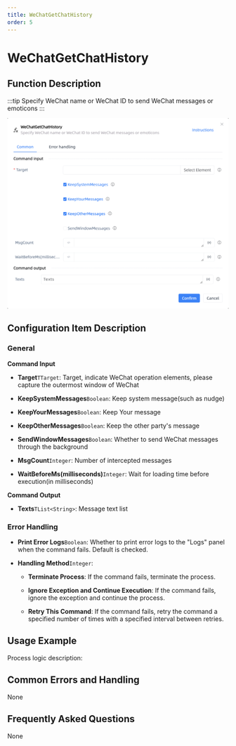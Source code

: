 ```yaml
---
title: WeChatGetChatHistory
order: 5
---
```


# WeChatGetChatHistory

## Function Description

:::tip 
Specify WeChat name or WeChat ID to send WeChat messages or emoticons
:::

![WeChatGetChatHistory](../../../assets/WeChatGetChatHistory_command.png)

## Configuration Item Description

### General

**Command Input**

- **Target**`TTarget`: Target, indicate WeChat operation elements, please capture the outermost window of WeChat

- **KeepSystemMessages**`Boolean`: Keep system message(such as nudge)

- **KeepYourMessages**`Boolean`: Keep Your message

- **KeepOtherMessages**`Boolean`: Keep the other party's message

- **SendWindowMessages**`Boolean`: Whether to send WeChat messages through the background

- **MsgCount**`Integer`: Number of intercepted messages

- **WaitBeforeMs(milliseconds)**`Integer`: Wait for loading time before execution(in milliseconds)


**Command Output**

- **Texts**`TList<String>`: Message text list

### Error Handling

- **Print Error Logs**`Boolean`: Whether to print error logs to the "Logs" panel when the command fails. Default is checked. 

- **Handling Method**`Integer`:

    - **Terminate Process**: If the command fails, terminate the process.

    - **Ignore Exception and Continue Execution**: If the command fails, ignore the exception and continue the process.

    - **Retry This Command**: If the command fails, retry the command a specified number of times with a specified interval between retries.

## Usage Example

Process logic description:

## Common Errors and Handling

None

## Frequently Asked Questions

None


